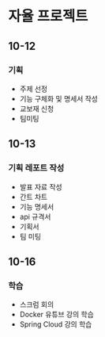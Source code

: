 # 자율 프로젝트

## 10-12

### 기획

- 주제 선정
- 기능 구체화 및 명세서 작성
- 교보재 신청
- 팀미팅

## 10-13

### 기획 레포트 작성

- 발표 자료 작성
- 간트 차트
- 기능 명세서
- api 규격서
- 기획서
- 팀 미팅

## 10-16

###  학습

- 스크럼 회의
- Docker 유튜브 강의 학습
- Spring Cloud 강의 학습
